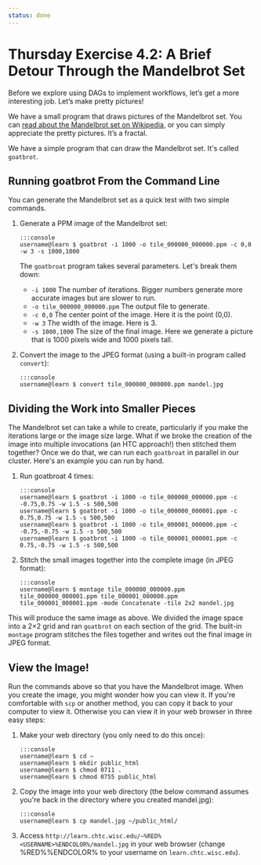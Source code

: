 ```yaml
---
status: done
---
```


<style type="text/css"> pre em { font-style: normal; background-color: yellow; } pre strong { font-style: normal; font-weight: bold; color: \#008; } </style>

Thursday Exercise 4.2: A Brief Detour Through the Mandelbrot Set
==============================================================

Before we explore using DAGs to implement workflows, let’s get a more interesting job. Let’s make pretty pictures!

We have a small program that draws pictures of the Mandelbrot set. You can [read about the Mandelbrot set on Wikipedia](https://en.wikipedia.org/wiki/Mandelbrot_set), or you can simply appreciate the pretty pictures. It’s a fractal.

We have a simple program that can draw the Mandelbrot set. It's called `goatbrot`.

Running goatbrot From the Command Line
--------------------------------------

You can generate the Mandelbrot set as a quick test with two simple commands.

1.  Generate a PPM image of the Mandelbrot set:

        :::console
        username@learn $ goatbrot -i 1000 -o tile_000000_000000.ppm -c 0,0 -w 3 -s 1000,1000

    The `goatbroat` program takes several parameters. Let's break them down:

    -   `-i 1000` The number of iterations. Bigger numbers generate more accurate images but are slower to run.
    -   `-o tile_000000_000000.ppm` The output file to generate.
    -   `-c 0,0` The center point of the image. Here it is the point (0,0).
    -   `-w 3` The width of the image. Here is 3.
    -   `-s 1000,1000` The size of the final image. Here we generate a picture that is 1000 pixels wide and 1000 pixels tall.

1.  Convert the image to the JPEG format (using a built-in program called `convert`):

        :::console
        username@learn $ convert tile_000000_000000.ppm mandel.jpg

Dividing the Work into Smaller Pieces
-------------------------------------

The Mandelbrot set can take a while to create, particularly if you make the iterations large or the image size large. What if we broke the creation of the image into multiple invocations (an HTC approach!) then stitched them together? Once we do that, we can run each `goatbroat` in parallel in our cluster. Here's an example you can run by hand.

1.  Run goatbroat 4 times:

        :::console
        username@learn $ goatbrot -i 1000 -o tile_000000_000000.ppm -c -0.75,0.75 -w 1.5 -s 500,500
        username@learn $ goatbrot -i 1000 -o tile_000000_000001.ppm -c 0.75,0.75 -w 1.5 -s 500,500 
        username@learn $ goatbrot -i 1000 -o tile_000001_000000.ppm -c -0.75,-0.75 -w 1.5 -s 500,500 
        username@learn $ goatbrot -i 1000 -o tile_000001_000001.ppm -c 0.75,-0.75 -w 1.5 -s 500,500

1.  Stitch the small images together into the complete image (in JPEG format):

        :::console
        username@learn $ montage tile_000000_000000.ppm tile_000000_000001.ppm tile_000001_000000.ppm tile_000001_000001.ppm -mode Concatenate -tile 2x2 mandel.jpg

This will produce the same image as above. We divided the image space into a 2×2 grid and ran `goatbrot` on each section of the grid. The built-in `montage` program stitches the files together and writes out the final image in JPEG format.

View the Image!
---------------

Run the commands above so that you have the Mandelbrot image. 
When you create the image, you might wonder how you can view it. 
If you're comfortable with `scp` or another method, you can copy it back to your computer to view it. Otherwise you can view it in your web browser in three easy steps:

1.  Make your web directory (you only need to do this once):

        :::console
        username@learn $ cd ~
        username@learn $ mkdir public_html 
        username@learn $ chmod 0711 . 
        username@learn $ chmod 0755 public_html

1.  Copy the image into your web directory (the below command assumes you're back in the directory where you created mandel.jpg):

        :::console
        username@learn $ cp mandel.jpg ~/public_html/

1.  Access `http://learn.chtc.wisc.edu/~%RED%<USERNAME>%ENDCOLOR%/mandel.jpg` in your web browser (change %RED%<USERNAME>%ENDCOLOR% to your username on `learn.chtc.wisc.edu`).


